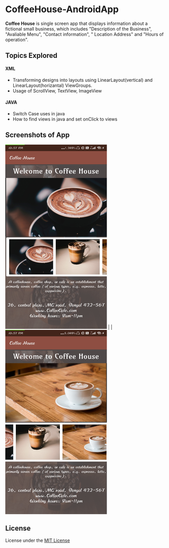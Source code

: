 # CoffeeHouse-AndroidApp

**Coffee House** is single screen app that displays information about a fictional small business, which includes 
"Description of the Business", "Avaliable Menu", "Contact information", " Location Address" and "Hours of operation".

## Topics Explored
#### XML
<ul>
<li> Transforming designs into layouts using LinearLayout(vertical) and LinearLayout(horizantal) ViewGroups.</li>
<li> Usage of ScrollView, TextView, ImageView </li>
</ul>
<h4> JAVA </h4>
<ul>
<li> Switch Case uses in java </li>
<li> How to find views in java and set onClick to views </li>
</ul>

## Screenshots of App
<img src="https://github.com/manjirikolte/CoffeeHouse-AndroidApp/blob/master/CoffeeHouse%20ScreenShot1.jpg" width="320" height="580">   |    | <img src="https://github.com/manjirikolte/CoffeeHouse-AndroidApp/blob/master/CoffeeHouse%20ScreenShot2.jpg" width="320" height="580">
 

## License
License under the <a href="https://github.com/manjirikolte/CoffeeHouse-AndroidApp/blob/master/LICENSE.txt">MIT License</a>
